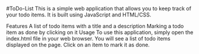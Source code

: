 #ToDo-List
This is a simple web application that allows you to keep track of your todo items. It is built using JavaScript and HTML/CSS.

Features
A list of todo items with a title and a description
Marking a todo item as done by clicking on it
Usage
To use this application, simply open the index.html file in your web browser. You will see a list of todo items displayed on the 
page. Click on an item to mark it as done.
